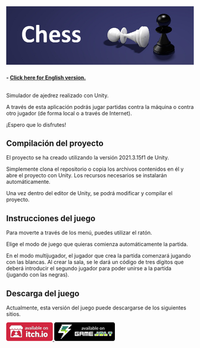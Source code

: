 <h1 align="center">
  <img src="Resources/Banner.JPG" alt="Chess" width="600">
</h1>

**- [Click here for English version.](README_EN.md)**
<br>
<br>

Simulador de ajedrez realizado con Unity.

A través de esta aplicación podrás jugar partidas contra la máquina o contra otro jugador (de forma local o a través de Internet).

¡Espero que lo disfrutes!

## Compilación del proyecto

El proyecto se ha creado utilizando la versión 2021.3.15f1 de Unity.

Simplemente clona el repositorio o copia los archivos contenidos en él y abre el proyecto con Unity. Los recursos necesarios se instalarán automáticamente.

Una vez dentro del editor de Unity, se podrá modificar y compilar el proyecto.

## Instrucciones del juego

Para moverte a través de los menú, puedes utilizar el ratón.

Elige el modo de juego que quieras comienza automáticamente la partida.

En el modo multijugador, el jugador que crea la partida comenzará jugando con las blancas. Al crear la sala, se le dará un código de tres dígitos que deberá introducir el segundo jugador para poder unirse a la partida (jugando con las negras).

## Descarga del juego

Actualmente, esta versión del juego puede descargarse de los siguientes sitios.

<a href="https://sergiomejias.itch.io/chess"><img src="Resources/B_Itch.png" height="50">
<a href="https://gamejolt.com/games/chess/742413"><img src="Resources/B_GameJolt.png" height="50">